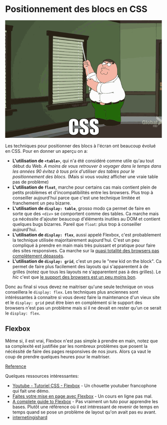 # Positionnement des blocs en CSS

![css](css.gif)

Les techniques pour positionner des blocs à l'écran ont beaucoup évolué en CSS. Pour en donner un aperçu on a:

* **L'utilisation de `<table>`**, qui n'a été considéré comme utile qu'au tout début du Web. *A moins de vous retrouver à voyager dans le temps dans les années 90 évitez à tous prix d'utiliser des tables pour le positionnement des blocs.* (Mais si vous voulez afficher une vraie table pas de problème)
* **L'utilisation de `float`**, marche pour certains cas mais contient plein de petits problèmes et d'incompatibilités entre les browsers. Plus trop à conseiller aujourd'hui parce que c'est une technique limitée et franchement un peu bizarre.
* **L'utilisation de `display: table`**, grosso modo ça permet de faire en sorte que des `<div>` se comportent comme des tables. Ca marche mais ça nécéssite d'ajouter beaucoup d'éléments inutiles au DOM et contient quelques bugs bizarres. Pareil que `float`: plus trop à conseiller aujourd'hui.
* **L'utilisation de `display: flex`**, aussi appelé Flexbox, c'est probablement la technique utilisée majoritairement aujourd'hui. C'est un peu compliqué à prendre en main mais très puissant et pratique pour faire des sites responsives. Ca marche sur la [quasi totalité des browsers pas complètement dépassés](https://caniuse.com/#search=flex).
* **L'utilisation de `display: grid`**, c'est un peu le "new kid on the block". Ca permet de faire plus facilement des layouts qui s'apparentent à de grilles (notez que tous les layouts ne s'apparentent pas à des grilles). Le *hic* c'est que [le support des browsers est un peu moins bon](https://caniuse.com/#feat=css-grid).

Donc au final si vous devez ne maitriser qu'une seule technique on vous conseillera le `display: flex`. Les techniques plus anciennes sont intéréssantes à connaitre si vous devez faire la maintenance d'un vieux site et le `display: grid` peut être bien en complément si le support des browsers n'est pas un problème mais si il ne devait en rester qu'un ce serait le `display: flex`.

## Flexbox

Même si, il est vrai, Flexbox n'est pas simple à prendre en main, notez que sa complexité est justifiée par les nombreux problèmes que posent la nécéssité de faire des pages responsives de nos jours. Alors ça vaut le coup de prendre quelques heures pour le maitriser.

[Reference](./cssPosition2.md)

Quelques ressources intéressantes:

* [Youtube - Tutoriel CSS - Flexbox](https://www.youtube.com/watch?v=LNqBKTeeiWo) - Un chouette youtuber francophone qui fait une démo.
* [Faites votre mise en page avec Flexbox](https://openclassrooms.com/fr/courses/1603881-apprenez-a-creer-votre-site-web-avec-html5-et-css3/3298561-faites-votre-mise-en-page-avec-flexbox) - Un cours en ligne pas mal.
* [A complete guide to Flexbox](https://css-tricks.com/snippets/css/a-guide-to-flexbox/) - Pas vraiment un tuto pour apprendre les bases. Plutôt une référence où il est intéressant de revenir de temps en temps quand se pose un problème de layout qu'on avait pas eu avant.
* [internetingishard](https://internetingishard.com/)
